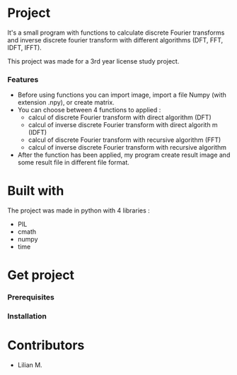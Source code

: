 # Project

It's a small program with functions to calculate discrete Fourier transforms and inverse discrete fourier transform with different algorithms (DFT, FFT, IDFT, IFFT).

This project was made  for a 3rd year license study project.


### Features 

- Before using functions you can import image, import a file Numpy (with extension .npy), or create matrix.
- You can choose between 4 functions to applied :
  - calcul of discrete Fourier transform with direct algorithm (DFT)
  - calcul of inverse discrete Fourier transform with direct algorith m (IDFT)
  - calcul of discrete Fourier transform with recursive algorithm (FFT)
  - calcul of inverse discrete Fourier transform with recursive algorithm
- After the function has been applied, my program create result image and some result file in different file format.

# Built with 

The project was made in python with 4 libraries :
- PIL
- cmath
- numpy
- time

# Get project

### Prerequisites



### Installation 



# Contributors 

- Lilian M.





